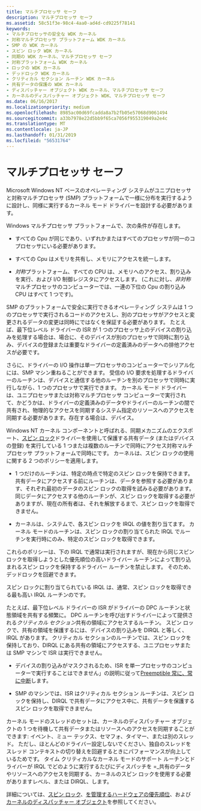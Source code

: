```yaml
---
title: マルチプロセッサ セーフ
description: マルチプロセッサ セーフ
ms.assetid: 58c51f3e-98c4-4aa0-ad4d-cd9225f78141
keywords:
- マルチプロセッサの安全な WDK カーネル
- 対称マルチプロセッサ プラットフォーム WDK カーネル
- SMP の WDK カーネル
- スピン ロック WDK カーネル
- 同期の WDK カーネル、マルチプロセッサ セーフ
- 対称プラットフォーム WDK カーネル
- ロックの WDK カーネル
- デッドロック WDK カーネル
- クリティカル セクション ルーチン WDK カーネル
- 共有データの保護の WDK カーネル
- ディスパッチャー オブジェクト WDK カーネル、マルチプロセッサ セーフ
- カーネルのディスパッチャー オブジェクト WDK、マルチプロセッサ セーフ
ms.date: 06/16/2017
ms.localizationpriority: medium
ms.openlocfilehash: 8985ac00d69fcadda8a7b2fb05e57068d9061494
ms.sourcegitcommit: a33b7978e22d5bb9f65ca7056f955319049a2e4c
ms.translationtype: MT
ms.contentlocale: ja-JP
ms.lasthandoff: 01/31/2019
ms.locfileid: "56531764"
---
```

# <a name="multiprocessor-safe"></a>マルチプロセッサ セーフ





Microsoft Windows NT ベースのオペレーティング システムがユニプロセッサと対称マルチプロセッサ (SMP) プラットフォームで一様に分布を実行するように設計し、同様に実行するカーネル モード ドライバーを設計する必要があります。

Windows マルチプロセッサ プラットフォームで、次の条件が存在します。

-   すべての Cpu が同じであり、いずれかまたはすべてのプロセッサが同一のコプロセッサにいる必要があります。

-   すべての Cpu はメモリを共有し、メモリにアクセスを統一します。

-   *対称*プラットフォーム、すべての CPU は、メモリへのアクセス、割り込みを実行、および I/O 制御レジスタにアクセスします。 (これに対し、*非対称*マルチプロセッサのコンピューターでは、一連の下位の Cpu の割り込み CPU はすべて 1 つです)。

SMP のプラットフォームで安全に実行できるオペレーティング システムは 1 つのプロセッサで実行されるコードのアクセスし、別のプロセッサがアクセスと変更されるデータの変更は同時にではなくを保証する必要があります。 たとえば、最下位レベル ドライバーの ISR が 1 つのプロセッサ上のデバイスの割り込みを処理する場合は、場合に、そのデバイスが別のプロセッサで同時に割り込み、デバイスの登録または重要なドライバーの定義済みのデータへの排他アクセスが必要です。

さらに、ドライバーの I/O 操作は単一プロセッサのコンピューターでシリアル化には、SMP マシン重ねることができます。 受信の I/O 要求を処理するドライバーのルーチンは、デバイスと通信する他のルーチンを別のプロセッサで同時に実行しながら、1 つのプロセッサで実行できます。 カーネル モード ドライバーは、ユニプロセッサまたは対称マルチプロセッサ コンピューターで実行されて、かどうかは、ドライバーの定義済みのデータやドライバーのルーチンの間で共有され、物理的なアクセスを同期するシステム指定のリソースへのアクセスを同期する必要があります。存在する場合は、デバイス。

Windows NT カーネル コンポーネントと呼ばれる、同期メカニズムのエクスポート、[スピン ロック](spin-locks.md)ドライバーを使用して保護する共有データ (またはデバイスの登録) を実行している 1 つまたは複数のルーチンで同時にアクセス対称マルチプロセッサ プラットフォームで同時にです。 カーネルは、スピン ロックの使用に関する 2 つのポリシーを適用します。

-   1 つだけのルーチンは、特定の時点で特定のスピン ロックを保持できます。 共有データにアクセスする前にルーチンは、データを参照する必要があります、それぞれ最初のデータのスピン ロックの取得を試みる必要があります。 同じデータにアクセスする他のルーチンが、スピン ロックを取得する必要がありますが、現在の所有者は、それを解放するまで、スピン ロックを取得できません。

-   カーネルは、システムで、各スピン ロックを IRQL の値を割り当てます。 カーネル モードのルーチンは、スピン ロックの割り当てられた IRQL でルーチンを実行時にのみ、特定のスピン ロックを取得できます。

これらのポリシーは、下の IRQL で通常は実行されますが、現在から同じスピン ロックを取得しようとした優先順位の高いドライバー ルーチンによって割り込まれるスピン ロックを保持するドライバー ルーチンを禁止します。 そのため、デッドロックを回避できます。

スピン ロックに割り当てられている IRQL は、通常、スピン ロックを取得できる最も高い IRQL ルーチンのです。

たとえば、最下位レベル ドライバーの ISR がドライバーの DPC ルーチンと状態領域を共有する頻繁に。 DPC ルーチンを呼び出すドライバーによって提供される*クリティカル セクション*共有の領域にアクセスするルーチン。 スピン ロックで、共有の領域を保護するには、デバイスの割り込みを DIRQL と等しく、IRQL があります。 クリティカル セクションのルーチンでは、スピン ロックを保持しており、DIRQL にある共有の領域にアクセスする、ユニプロセッサまたは SMP マシンで ISR は実行できません。

-   デバイスの割り込みがマスクされるため、ISR を単一プロセッサのコンピューターで実行することはできません」の説明に従って[Preemptible 常に、常に中断](always-preemptible-and-always-interruptible.md)します。

-   SMP のマシンでは、ISR はクリティカル セクション ルーチンは、スピン ロックを保持し、DIRQL で共有データにアクセス中に、共有データを保護するスピン ロックを取得できません。

カーネル モードのスレッドのセットは、カーネルのディスパッチャー オブジェクトの 1 つを待機して共有データまたはリソースへのアクセスを同期することができます: イベント、ミュー テックス、セマフォ、タイマー、または別のスレッド。 ただし、ほとんどのドライバー設定しないでください、独自のスレッドをスレッド コンテキストの切り替えを回避するときにパフォーマンスが向上しているためです。 タイム クリティカルなカーネル モードのサポート ルーチンとドライバーが IRQL でどのように実行するたびにディスパッチを =\_共有のデータやリソースへのアクセスを同期する、カーネルのスピン ロックを使用する必要がありますレベル、または DIRQL、します。

詳細については、[スピン ロック](spin-locks.md)、[を管理するハードウェアの優先順位](managing-hardware-priorities.md)、および[カーネルのディスパッチャー オブジェクト](kernel-dispatcher-objects.md)を参照してください。

 

 





